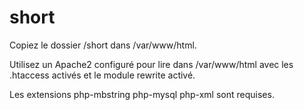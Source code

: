 # short
Copiez le dossier /short dans /var/www/html.

Utilisez un Apache2 configuré pour lire dans /var/www/html avec les .htaccess activés et le module rewrite activé.

Les extensions php-mbstring php-mysql php-xml sont requises.
